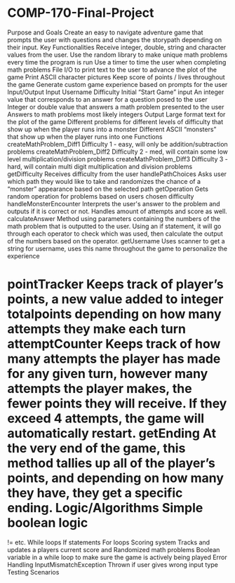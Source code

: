 # COMP-170-Final-Project
Purpose and Goals
Create an easy to navigate adventure game that prompts the user with questions and changes the storypath depending on their input.
Key Functionalities
Receive integer, double, string and character values from the user.
Use the random library to make unique math problems every time the program is run
Use a timer to time the user when completing math problems
File I/O to print text to the user to advance the plot of the game
Print ASCII character pictures 
Keep score of points / lives throughout the game
Generate custom game experience based on prompts for the user
Input/Output
Input
Username
Difficulty
Initial “Start Game” input
An integer value that corresponds to an answer for a question posed to the user
Integer or double value that answers a math problem presented to the user
Answers to math problems most likely integers
Output
Large format text for the plot of the game
Different problems for different levels of difficulty that show up when the player runs into a monster
Different ASCII “monsters” that show up when the player runs into one
Functions
createMathProblem_Diff1
Difficulty 1 - easy, will only be addition/subtraction problems
createMathProblem_Diff2 
Difficulty 2 - med, will contain some low level multiplication/division problems
createMathProblem_Diff3
Difficulty 3 - hard, will contain multi digit multiplication and division problems
getDifficulty
Receives difficulty from the user
handlePathChoices
Asks user which path they would like to take and randomizes the chance of a “monster” appearance based on the selected path
getOperation
Gets random operation for problems based on users chosen difficulty
handleMonsterEncounter
Interprets the user's answer to the problem and outputs if it is correct or not. Handles amount of attempts and score as well. 
calculateAnswer
Method using parameters containing the numbers of the math problem that is outputted to the user. Using an if statement, it will go through each operator to check which was used, then calculate the output of the numbers based on the operator.
getUsername
Uses scanner to get a string for username, uses this name throughout the game to personalize the experience


pointTracker
Keeps track of player’s points, a new value added to integer totalpoints depending on how many attempts they make each turn
attemptCounter
Keeps track of how many attempts the player has made for any given turn, however many attempts the player makes, the fewer points they will receive. If they exceed 4 attempts, the game will automatically restart.
getEnding
At the very end of the game, this method tallies up all of the player’s points, and depending on how many they have, they get a specific ending.
Logic/Algorithms
Simple boolean logic
==
!=
etc.
While loops
If statements
For loops
Scoring system
Tracks and updates a players current score and 
Randomized math problems
Boolean variable in a while loop to make sure the game is actively being played
Error Handling
InputMismatchException
Thrown if user gives wrong input type
Testing Scenarios

